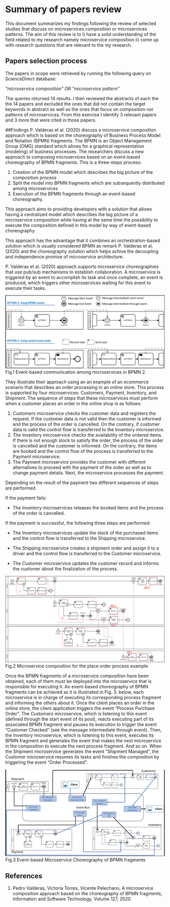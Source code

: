 # Summary of papers review 
This document summarizes my findings following the review of selected studies that discuss on microservices composition or microservices patterns. The aim of this review is to i) have a solid understanding of the field related to my research namely microservice composition ii) come up with research questions that are relevant to the my research.

## Papers selection process

The papers in scope were retrieved by running the following query on ScienceDirect database: 

*"microservice composition" OR "microservice pattern"*

The queries returned 14 results. I then reviewed the abstracts of each the the 14 papers and excluded the ones that did not contain the target keywords in abstract as well as the ones that focus on composition nor patterns of microservices. From this exercise I identify 3 relevant papers and 3 more that were cited in those papers.

##Findings
P. Valderas et al. (2020) discuss a microservice composition approach which is based on the choreography of Business Process Model and Notation (BPMN) fragments. The BPMN is an Object Management Group (OMG) standard which allows for a graphical representation (modeling) of business processes. The researchers discuss a new approach to composing microservices based on an event-based choreography of BPMN fragments. This is a three-steps process:

1. Creation of the BPMN model which describes the big picture of the composition process
2. Split the model into BPMN fragments which are subsequently distributed among microservices
3. Execution of the BPMN fragments through an event-based choreography.

This approach aims to providing developers with a solution that allows having a centralized model which describes the big picture of a microservice composition while having at the same time the possibility to execute the composition defined in this model by way of event-based choreography

This approach has the advantage that it combines an orchestration-based solution which is usually considered BPMN as remark P. Valderas et al. (2020) and the choreography solution which helps achive the decoupling and independence promise of microservice architecture. 

P. Valderas et al. (2020) approach supports microservice choreographies that use pub/sub mechanisms to establish collaboration. A microservice is triggered by an event to accomplish its task and once complete, an event is produced, which triggers other microservices waiting for this event to execute their tasks. 

![alt text](ms-event-based-com.png)
		Fig.1 Event-based communication among microservices in BPMN 2.

They illustrate their approach using an an example of an ecommerce scenario that describes an order processing in an online store. This process is supported by four microservices: Customers, Payment, Inventory, and Shipment. The sequence of steps that these microservices must perform when a customer places an order in the online shop is as follows:

1. Customers microservice checks the customer data and registers the request. If the customer data is not valid then the customer is informed and the process of the order is cancelled. On the contrary, if customer data is valid the control flow is transferred to the Inventory microservice.
2. The Inventory microservice checks the availability of the ordered items. If there is not enough stock to satisfy the order, the process of the order is cancelled and the customer is informed. On the contrary, the items are booked and the control flow of the process is transferred to the Payment microservice.
3. The Payment microservice provides the customer with different alternatives to proceed with the payment of the order as well as to change payment details. Next, the microservice processes the payment.

Depending on the result of the payment two different sequences of steps are performed.

If the payment fails:

- The Inventory microservices releases the booked items and the process of the order is cancelled.

If the payment is successful, the following three steps are performed:

- The Inventory microservices update the stock of the purchased items and the control flow is transferred to the Shipping microservice.

- The Shipping microservice creates a shipment order and assign it to a driver and the control flow is transferred to the Customer microservice.

- The Customer microservice updates the customer record and informs the customer about the finalization of the process.

![alt text](ms-comp-order-proc.png)
		Fig.2 Microservice composition for the place order process example

Once the BPMN fragments of a microservice composition have been obtained, each of them must be deployed into the microservice that is responsible for executing it. An event-based choreography of BPMN fragments can be achieved as it is illustrated in Fig. 3. below, each microservice is in charge of executing its corresponding process fragment and informing the others about it.  Once the client places an order in the online store, the client application triggers the event “Process Purchase Order”. The Customers microservice, which is listening to this event (defined through the start event of its pool), reacts executing part of its associated BPMN fragment and pauses its execution to trigger the event “Customer Checked” (see the message intermediate through event). Then, the Inventory microservice, which is listening to this event, executes its BPMN fragment and generates the event that makes the next microservice in the composition to execute the next process fragment. And so on. When the Shipment microservice generates the event “Shipment Managed”, the Customer microservice resumes its tasks and finishes the composition by triggering the event “Order Processed”.

![alt text](choreography-bpmn-fragments.png)
		Fig.3 Event-based Microservice Choreography of BPMN fragments

## References
1. Pedro Valderas, Victoria Torres, Vicente Pelechano,
A microservice composition approach based on the choreography of BPMN fragments, Information and Software Technology, Volume 127, 2020


